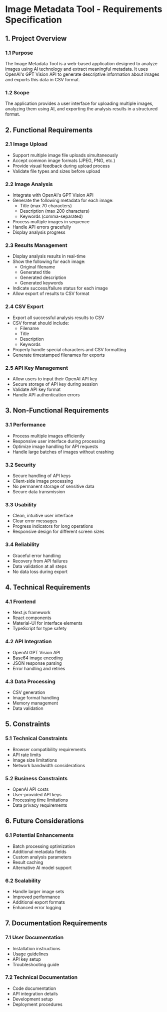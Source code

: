 # Image Metadata Tool - Requirements Specification

## 1. Project Overview

### 1.1 Purpose
The Image Metadata Tool is a web-based application designed to analyze images using AI technology and extract meaningful metadata. It uses OpenAI's GPT Vision API to generate descriptive information about images and exports this data in CSV format.

### 1.2 Scope
The application provides a user interface for uploading multiple images, analyzing them using AI, and exporting the analysis results in a structured format.

## 2. Functional Requirements

### 2.1 Image Upload
- Support multiple image file uploads simultaneously
- Accept common image formats (JPEG, PNG, etc.)
- Provide visual feedback during upload process
- Validate file types and sizes before upload

### 2.2 Image Analysis
- Integrate with OpenAI's GPT Vision API
- Generate the following metadata for each image:
  - Title (max 70 characters)
  - Description (max 200 characters)
  - Keywords (comma-separated)
- Process multiple images in sequence
- Handle API errors gracefully
- Display analysis progress

### 2.3 Results Management
- Display analysis results in real-time
- Show the following for each image:
  - Original filename
  - Generated title
  - Generated description
  - Generated keywords
- Indicate success/failure status for each image
- Allow export of results to CSV format

### 2.4 CSV Export
- Export all successful analysis results to CSV
- CSV format should include:
  - Filename
  - Title
  - Description
  - Keywords
- Properly handle special characters and CSV formatting
- Generate timestamped filenames for exports

### 2.5 API Key Management
- Allow users to input their OpenAI API key
- Secure storage of API key during session
- Validate API key format
- Handle API authentication errors

## 3. Non-Functional Requirements

### 3.1 Performance
- Process multiple images efficiently
- Responsive user interface during processing
- Optimize image handling for API requests
- Handle large batches of images without crashing

### 3.2 Security
- Secure handling of API keys
- Client-side image processing
- No permanent storage of sensitive data
- Secure data transmission

### 3.3 Usability
- Clean, intuitive user interface
- Clear error messages
- Progress indicators for long operations
- Responsive design for different screen sizes

### 3.4 Reliability
- Graceful error handling
- Recovery from API failures
- Data validation at all steps
- No data loss during export

## 4. Technical Requirements

### 4.1 Frontend
- Next.js framework
- React components
- Material-UI for interface elements
- TypeScript for type safety

### 4.2 API Integration
- OpenAI GPT Vision API
- Base64 image encoding
- JSON response parsing
- Error handling and retries

### 4.3 Data Processing
- CSV generation
- Image format handling
- Memory management
- Data validation

## 5. Constraints

### 5.1 Technical Constraints
- Browser compatibility requirements
- API rate limits
- Image size limitations
- Network bandwidth considerations

### 5.2 Business Constraints
- OpenAI API costs
- User-provided API keys
- Processing time limitations
- Data privacy requirements

## 6. Future Considerations

### 6.1 Potential Enhancements
- Batch processing optimization
- Additional metadata fields
- Custom analysis parameters
- Result caching
- Alternative AI model support

### 6.2 Scalability
- Handle larger image sets
- Improved performance
- Additional export formats
- Enhanced error logging

## 7. Documentation Requirements

### 7.1 User Documentation
- Installation instructions
- Usage guidelines
- API key setup
- Troubleshooting guide

### 7.2 Technical Documentation
- Code documentation
- API integration details
- Development setup
- Deployment procedures
